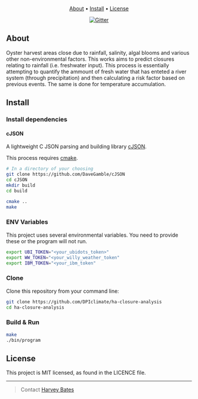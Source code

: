 <p align="center">
  <a href="#about">About</a> •
  <a href="#install">Install</a> •
  <a href="#license">License</a>
</p>

<p align="center">
  <a href="https://github.com/DPIclimate/ha-closure-analysis/actions">
    <img src="https://github.com/DPIclimate/ha-closure-analysis/actions/workflows/main.yml/badge.svg"
         alt="Gitter">
  </a>
</p>

## About

Oyster harvest areas close due to rainfall, salinity, algal blooms and various other non-environmental factors.
This works aims to predict closures relating to rainfall (i.e. freshwater input). This process is essentially 
attempting to quantify the ammount of fresh water that has enteted a river system (through precipitation) and
then calculating a risk factor based on previous events. The same is done for temperature accumulation.

## Install
### Install dependencies
#### cJSON
A lightweight C JSON parsing and building library [cJSON](https://github.com/DaveGamble/cJSON).

This process requires [cmake](https://cmake.org/).
```bash
# In a directory of your choosing
git clone https://github.com/DaveGamble/cJSON
cd cJSON
mkdir build
cd build

cmake ..
make
```
### ENV Variables
This project uses several environmental variables. 
You need to provide these or the program will not run.
```bash
export UBI_TOKEN="<your_ubidots_token>"
export WW_TOKEN="<your_willy_weather_token"
export IBM_TOKEN="<your_ibm_token"
```

### Clone
Clone this repository from your command line:

```bash
git clone https://github.com/DPIclimate/ha-closure-analysis
cd ha-closure-analysis
```

### Build & Run
```bash
make
./bin/program
```

## License
This project is MIT licensed, as found in the LICENCE file.

---
> Contact [Harvey Bates](mailto:harvey.bates@dpi.nsw.gov.au)


